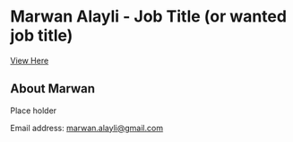 # Marwan Alayli - Job Title (or wanted job title)

[View Here](http://maalayli.github.io)


## About Marwan
Place holder

Email address: marwan.alayli@gmail.com